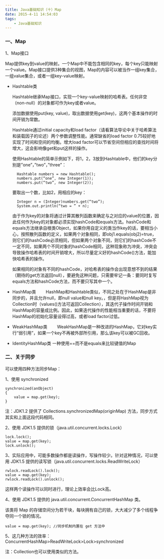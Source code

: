 ```yaml
---
title: Java基础知识（十）Map
date: 2015-4-11 14:54:03
tags: 
	- Java基础知识
---
```

### 一、Map

1、Map接口

Map提供key到value的映射。一个Map中不能包含相同的key，每个key只能映射一个value。Map接口提供3种集合的视图，Map的内容可以被当作一组key集合，一组value集合，或者一组key-value映射。

* Hashtable类

	Hashtable继承Map接口，实现一个key-value映射的哈希表。任何非空（non-null）的对象都可作为key或者value。

	添加数据使用put(key, value)，取出数据使用get(key)，这两个基本操作的时间开销为常数。

	Hashtable通过initial capacity和load factor（请看算法导论中关于哈希算法和装载因子的论述）两个参数调整性能。通常缺省的load factor 0.75较好地实现了时间和空间的均衡。增大load factor可以节省空间但相应的查找时间将增大，这会影响像get和put这样的操作。
	
	使用Hashtable的简单示例如下，将1，2，3放到Hashtable中，他们的key分别是”one”，”two”，”three”：
		
		Hashtable numbers = new Hashtable();
		numbers.put(“one”, new Integer(1));
		numbers.put(“two”, new Integer(2));
	要取出一个数，比如2，用相应的key：
		
		Integer n = (Integer)numbers.get(“two”);
		System.out.println(“two = ” + n);

	由于作为key的对象将通过计算其散列函数来确定与之对应的value的位置，因此任何作为key的对象都必须实现hashCode和equals方法。hashCode和equals方法继承自根类Object，如果你用自定义的类当作key的话，要相当小心，按照散列函数的定义，如果两个对象相同，即obj1.equals(obj2)=true，则它们的hashCode必须相同，但如果两个对象不同，则它们的hashCode不一定不同，如果两个不同对象的hashCode相同，这种现象称为冲突，冲突会导致操作哈希表的时间开销增大，所以尽量定义好的hashCode()方法，能加快哈希表的操作。
	
	如果相同的对象有不同的hashCode，对哈希表的操作会出现意想不到的结果（期待的get方法返回null），要避免这种问题，只需要牢记一条：要同时复写equals方法和hashCode方法，而不要只写其中一个。

* HashMap类
　　HashMap和Hashtable类似，不同之处在于HashMap是非同步的，并且允许null，即null value和null key。，但是将HashMap视为Collection时（values()方法可返回Collection），其迭代子操作时间开销和HashMap的容量成比例。因此，如果迭代操作的性能相当重要的话，不要将HashMap的初始化容量设得过高，或者load factor过低。

* WeakHashMap类
　　WeakHashMap是一种改进的HashMap，它对key实行“弱引用”，如果一个key不再被外部所引用，那么该key可以被GC回收。

* IdentityHashMap类
  一种使用==而不是equals来比较键值的Map

### 二、关于同步

可以使用四种方法同步Map：

1、使用 synchronized 

	synchronized(anObject)  
	{  
	    value = map.get(key);  
	} 

注：JDK1.2 提供了 Collections.synchronizedMap(originMap) 方法，同步方式其实和上面这段代码相同。

2、使用 JDK1.5 提供的锁（java.util.concurrent.locks.Lock）

	lock.lock();  
    value = map.get(key);  
	lock.unlock(); 

3、实际应用中，可能多数操作都是读操作，写操作较少。针对这种情况，可以使用 JDK1.5 提供的读写锁（java.util.concurrent.locks.ReadWriteLock）

	rwlock.readLock().lock();  
	value = map.get(key);  
	rwlock.readLock().unlock(); 

这样两个读操作可以同时进行，理论上效率会比Lock高。


4、使用 JDK1.5 提供的 java.util.concurrent.ConcurrentHashMap 类。

该类将 Map 的存储空间分为若干块，每块拥有自己的锁，大大减少了多个线程争夺同一个锁的情况。

    value = map.get(key); //同步机制内置在 get 方法中 

 
5、这几种方法的效率：
	ConcurrentHashMap>ReadWriteLock>Lock>synchronized

注：Collection也可以使用类似的方法。